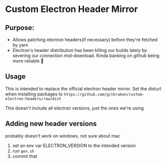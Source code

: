# Custom Electron Header Mirror

## Purpose:
 - Allows patching electron headers(if necessary) before they're fetched by yarn
 - Electron's header distribution has been killing our builds lately by severing our connection mid-download. Kinda banking on github being more reliable 😬

## Usage
This is intended to replace the official electron header mirror.
Set the disturl when installing packages to `https://github.com/gitkraken/custom-electron-headers/raw/dist`

This doesn't include all electron versions, just the ones we're using

## Adding new header versions
probably doesn't work on windows, not sure about mac

 1. set an env var ELECTRON_VERSION to the intended version
 1. run `gen.sh`
 1. commit that